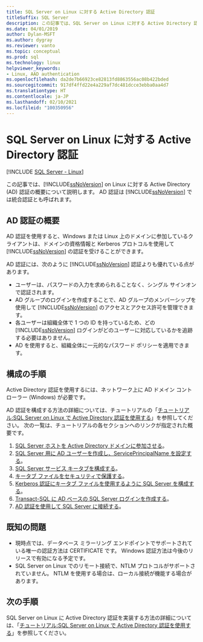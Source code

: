 ```yaml
---
title: SQL Server on Linux に対する Active Directory 認証
titleSuffix: SQL Server
description: この記事では、SQL Server on Linux に対する Active Directory 認証の概要を説明します。
ms.date: 04/01/2019
author: Dylan-MSFT
ms.author: dygray
ms.reviewer: vanto
ms.topic: conceptual
ms.prod: sql
ms.technology: linux
helpviewer_keywords:
- Linux, AAD authentication
ms.openlocfilehash: da2de7b66923ce82813fd8863556ac08b422bded
ms.sourcegitcommit: 917df4ffd22e4a229af7dc481dcce3ebba0aa4d7
ms.translationtype: HT
ms.contentlocale: ja-JP
ms.lasthandoff: 02/10/2021
ms.locfileid: "100350956"
---
```

# <a name="active-directory-authentication-for-sql-server-on-linux"></a>SQL Server on Linux に対する Active Directory 認証

[!INCLUDE [SQL Server - Linux](../includes/applies-to-version/sql-linux.md)]

この記事では、[!INCLUDE[ssNoVersion](../includes/ssnoversion-md.md)] on Linux に対する Active Directory (AD) 認証の概要について説明します。 AD 認証は [!INCLUDE[ssNoVersion](../includes/ssnoversion-md.md)] では統合認証とも呼ばれます。

## <a name="ad-authentication-overview"></a>AD 認証の概要

AD 認証を使用すると、Windows または Linux 上のドメインに参加しているクライアントは、ドメインの資格情報と Kerberos プロトコルを使用して [!INCLUDE[ssNoVersion](../includes/ssnoversion-md.md)] の認証を受けることができます。

AD 認証には、次のように [!INCLUDE[ssNoVersion](../includes/ssnoversion-md.md)] 認証よりも優れている点があります。

- ユーザーは、パスワードの入力を求められることなく、シングル サインオンで認証されます。
- AD グループのログインを作成することで、AD グループのメンバーシップを使用して [!INCLUDE[ssNoVersion](../includes/ssnoversion-md.md)] のアクセスとアクセス許可を管理できます。  
- 各ユーザーは組織全体で 1 つの ID を持っているため、どの [!INCLUDE[ssNoVersion](../includes/ssnoversion-md.md)] ログインがどのユーザーに対応しているかを追跡する必要はありません。   
- AD を使用すると、組織全体に一元的なパスワード ポリシーを適用できます。

## <a name="configuration-steps"></a>構成の手順

Active Directory 認証を使用するには、ネットワーク上に AD ドメイン コントローラー (Windows) が必要です。

AD 認証を構成する方法の詳細については、チュートリアルの「[チュートリアル:SQL Server on Linux で Active Directory 認証を使用する](sql-server-linux-active-directory-authentication.md)」を参照してください。 次の一覧は、チュートリアルの各セクションへのリンクが指定された概要です。

1. [SQL Server ホストを Active Directory ドメインに参加させる](sql-server-linux-active-directory-join-domain.md)。
1. [SQL Server 用に AD ユーザーを作成し、ServicePrincipalName を設定する](sql-server-linux-active-directory-authentication.md#createuser)。
1. [SQL Server サービス キータブを構成する](sql-server-linux-active-directory-authentication.md#configurekeytab)。
1. [キータブ ファイルをセキュリティで保護する](sql-server-linux-active-directory-authentication.md#configurekeytab)。
1. [Kerberos 認証にキータブ ファイルを使用するように SQL Server を構成する](sql-server-linux-active-directory-authentication.md#configurekeytab)。
1. [Transact-SQL に AD ベースの SQL Server ログインを作成する](sql-server-linux-active-directory-authentication.md#createsqllogins)。
1. [AD 認証を使用して SQL Server に接続する](sql-server-linux-active-directory-authentication.md#connect)。

## <a name="known-issues"></a>既知の問題

- 現時点では、データベース ミラーリング エンドポイントでサポートされている唯一の認証方法は CERTIFICATE です。 Windows 認証方法は今後のリリースで有効になる予定です。
- SQL Server on Linux でのリモート接続で、NTLM プロトコルがサポートされていません。 NTLM を使用する場合は、ローカル接続が機能する場合があります。

## <a name="next-steps"></a>次の手順

SQL Server on Linux に Active Directory 認証を実装する方法の詳細については、「[チュートリアル:SQL Server on Linux で Active Directory 認証を使用する](sql-server-linux-active-directory-authentication.md)」を参照してください。
